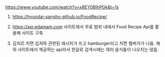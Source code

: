 <https://www.youtube.com/watch?v=x8EY0BlhPGk&t=1s>

1. https://hyundai-sangho.github.io/FoodRecipe/

2. https://api.edamam.com 사이트에서 무료 범위 내에서 Food Recipe Api를 활용해 사이트 구축

3. 김치르 치면 김치와 관련된 레시피가 뜨고 hamburger라고 치면 햄버거가 나옴. 해외 사이트에서 제공하는 api라서 한글로 검색시에는 여러 음식들이 나오지는 않음.
